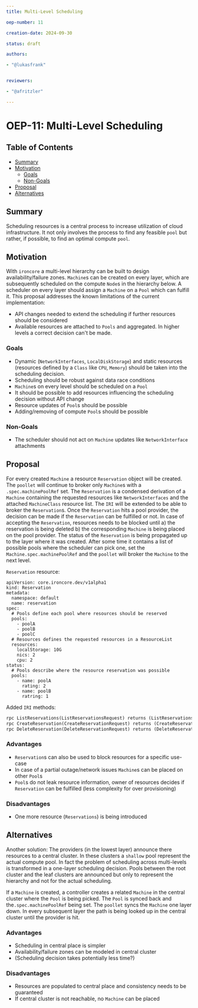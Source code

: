 ```yaml
---
title: Multi-Level Scheduling

oep-number: 11

creation-date: 2024-09-30

status: draft

authors:

- "@lukasfrank"


reviewers:

- "@afritzler"

---
```


# OEP-11: Multi-Level Scheduling

## Table of Contents

- [Summary](#summary)
- [Motivation](#motivation)
    - [Goals](#goals)
    - [Non-Goals](#non-goals)
- [Proposal](#proposal)
- [Alternatives](#alternatives)

## Summary
Scheduling resources is a central process to increase utilization of cloud infrastructure. It not only involves the process to find any feasible `pool` but rather, if possible, to find an optimal compute `pool`.


## Motivation

With `ironcore` a multi-level hierarchy can be built to design availability/failure zones. `Machine`s can be created on every layer, which are subsequently scheduled on the compute `Node`s  in the hierarchy below. A scheduler on every layer should assign a `Machine` on a `Pool` which can fulfill it. This proposal addresses the known limitations of the current implementation:
- API changes needed to extend the scheduling if further resources should be considered
- Available resources are attached to `Pools` and aggregated. In higher levels a correct decision can't be made.

### Goals

- Dynamic (`NetworkInterfaces`, `LocalDiskStorage`) and static resources (resources defined by a `Class` like `CPU`, `Memory`) should be taken into the scheduling decision.
- Scheduling should be robust against data race conditions
- `Machine`s on every level should be scheduled on a `Pool`
- It should be possible to add resources influencing the scheduling decision without API change
- Resource updates of `Pool`s should be possible
- Adding/removing of compute `Pool`s should be possible

### Non-Goals
- The scheduler should not act on `Machine` updates like `NetworkInterface` attachments

## Proposal

For every created `Machine` a resource `Reservation` object will be created. The `poollet` will continue to broker only `Machine`s with a `.spec.machinePoolRef` set. The `Reservation` is a condensed derivation of a `Machine` containing the requested resources like `NetworkInterfaces` and the attached `MachineClass` resource list. The `IRI` will be extended to be able to broker the `Reservation`s. Once the `Reservation` hits a pool provider, the decision can be made if the `Reservation` can be fulfilled or not. In case of accepting the `Reservation`, resources needs to be blocked until a) the reservation is being deleted b) the corresponding `Machine` is being placed on the pool provider. The status of the `Reservation` is being propagated up to the layer where it was created. After some time it contains a list of possible pools where the scheduler can pick one, set the `Machine.spec.machinePoolRef` and the `poollet` will broker the `Machine` to the next level.

`Reservation` resource: 
```
apiVersion: core.ironcore.dev/v1alpha1
kind: Reservation
metadata:
  namespace: default
  name: reservation
spec:
  # Pools define each pool where resources should be reserved
  pools: 
    - poolA
    - poolB
    - poolC
  # Resources defines the requested resources in a ResourceList
  resources:
    localStorage: 10G
    nics: 2
    cpu: 2
status:
  # Pools describe where the resource reservation was possible
  pools: 
    - name: poolA
      rating: 2
    - name: poolB
      ratring: 1
```

Added `IRI` methods:

```protobuf
rpc ListReservations(ListReservationsRequest) returns (ListReservationsResponse) {};
rpc CreateReservation(CreateReservationRequest) returns (CreateReservationResponse) {};
rpc DeleteReservation(DeleteReservationRequest) returns (DeleteReservationResponse) {};
```

### Advantages
- `Reservation`s can also be used to block resources for a specific use-case
- In case of a partial outage/network issues `Machine`s can be placed on other `Pool`s
- `Pool`s do not leak resource information, owner of resources decides if `Reservation` can be fulfilled (less complexity for over provisioning)

### Disadvantages
- One more resource (`Reservations`) is being introduced

## Alternatives

Another solution: The providers (in the lowest layer) announce there resources to a central cluster. In these clusters a `shallow` pool represent the actual compute pool. In fact the problem of scheduling across multi-levels is transformed in a one-layer scheduling decision.  Pools between the root cluster and the leaf clusters are announced but only to represent the hierarchy and not for the actual scheduling.

If a `Machine` is created, a controller creates a related `Machine` in the central cluster where the `Pool` is being picked. The `Pool` is synced back and the`.spec.machinePoolRef` being set. The `poollet` syncs the `Machine` one layer down. In every subsequent layer the path is being looked up in the central cluster until the provider is hit.

### Advantages
- Scheduling in central place is simpler
- Availability/failure zones can be modeled in central cluster
- (Scheduling decision takes potentially less time?)

### Disadvantages
- Resources are populated to central place and consistency needs to be guaranteed
- If central cluster is not reachable, no `Machine` can be placed